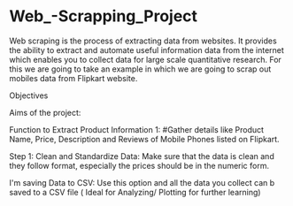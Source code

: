 # Web_-Scrapping_Project

Web scraping is the process of extracting data from websites. It provides the ability to extract and automate useful information data from the internet which enables you to collect data for large scale quantitative research. For this we are going to take an example in which we are going to scrap out mobiles data from Flipkart website.  

Objectives

Aims of the project: 

Function to Extract Product Information 1: #Gather details like Product Name, Price, Description and Reviews of Mobile Phones listed on Flipkart.

Step 1: Clean and Standardize Data: Make sure that the data is clean and they follow format, especially the prices should be in the numeric form. 

I'm saving Data to CSV: Use this option and all the data you collect can b saved to a CSV file ( Ideal for Analyzing/ Plotting for further learning)
